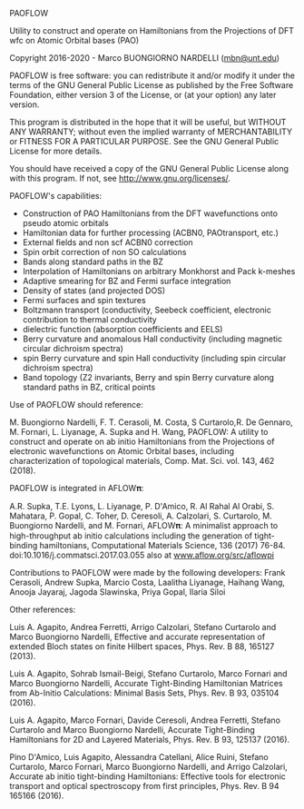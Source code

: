  PAOFLOW

 Utility to construct and operate on Hamiltonians from the Projections of DFT wfc on Atomic Orbital bases (PAO)

 Copyright 2016-2020 - Marco BUONGIORNO NARDELLI (mbn@unt.edu)

 PAOFLOW is free software: you can redistribute it and/or modify it under the terms of the GNU General Public License as published by
 the Free Software Foundation, either version 3 of the License, or (at your option) any later version.

 This program is distributed in the hope that it will be useful, but WITHOUT ANY WARRANTY; without even the implied warranty of
 MERCHANTABILITY or FITNESS FOR A PARTICULAR PURPOSE.  See the GNU General Public License for more details.

 You should have received a copy of the GNU General Public License along with this program.  If not, see <http://www.gnu.org/licenses/>.

 PAOFLOW's capabilities:

 - Construction of PAO Hamiltonians from the DFT wavefunctions onto pseudo atomic orbitals
 - Hamiltonian data for further processing (ACBN0, PAOtransport, etc.)
 - External fields and non scf ACBN0 correction
 - Spin orbit correction of non SO calculations
 - Bands along standard paths in the BZ
 - Interpolation of Hamiltonians on arbitrary Monkhorst and Pack k-meshes
 - Adaptive smearing for BZ and Fermi surface integration
 - Density of states (and projected DOS)
 - Fermi surfaces and spin textures
 - Boltzmann transport (conductivity, Seebeck coefficient, electronic contribution to thermal conductivity
 - dielectric function (absorption coefficients and EELS)
 - Berry curvature and anomalous Hall conductivity (including magnetic circular dichroism spectra)
 - spin Berry curvature and spin Hall conductivity (including spin circular dichroism spectra) 
 - Band topology (Z2 invariants, Berry and spin Berry curvature along standard paths in BZ, critical points

 Use of PAOFLOW should reference:

 M. Buongiorno Nardelli, F. T. Cerasoli, M. Costa, S Curtarolo,R. De Gennaro, M. Fornari, L. Liyanage, A. Supka and H. Wang, 
 PAOFLOW: A utility to construct and operate on ab initio Hamiltonians from the Projections of electronic wavefunctions on 
 Atomic Orbital bases, including characterization of topological materials, Comp. Mat. Sci. vol. 143, 462 (2018).

 PAOFLOW is integrated in AFLOW𝛑:

 A.R. Supka, T.E. Lyons, L. Liyanage, P. D'Amico, R. Al Rahal Al Orabi, S. Mahatara, P. Gopal, C. Toher, 
 D. Ceresoli, A. Calzolari, S. Curtarolo, M. Buongiorno Nardelli, and M. Fornari,
 AFLOW𝛑: A minimalist approach to high-throughput ab initio calculations including the generation 
 of tight-binding hamiltonians, Computational Materials Science, 136 (2017) 76-84. doi:10.1016/j.commatsci.2017.03.055
 also at www.aflow.org/src/aflowpi

Contributions to PAOFLOW were made by the following developers: Frank Cerasoli, Andrew Supka, Marcio Costa, Laalitha Liyanage, Haihang Wang, Anooja Jayaraj, Jagoda Slawinska, Priya Gopal, Ilaria Siloi

 Other references:

 Luis A. Agapito, Andrea Ferretti, Arrigo Calzolari, Stefano Curtarolo and Marco Buongiorno Nardelli,
 Effective and accurate representation of extended Bloch states on finite Hilbert spaces, Phys. Rev. B 88, 165127 (2013).

 Luis A. Agapito, Sohrab Ismail-Beigi, Stefano Curtarolo, Marco Fornari and Marco Buongiorno Nardelli,
 Accurate Tight-Binding Hamiltonian Matrices from Ab-Initio Calculations: Minimal Basis Sets, Phys. Rev. B 93, 035104 (2016).

 Luis A. Agapito, Marco Fornari, Davide Ceresoli, Andrea Ferretti, Stefano Curtarolo and Marco Buongiorno Nardelli,
 Accurate Tight-Binding Hamiltonians for 2D and Layered Materials, Phys. Rev. B 93, 125137 (2016).

 Pino D'Amico, Luis Agapito, Alessandra Catellani, Alice Ruini, Stefano Curtarolo, Marco Fornari, Marco Buongiorno Nardelli, 
 and Arrigo Calzolari, Accurate ab initio tight-binding Hamiltonians: Effective tools for electronic transport and 
 optical spectroscopy from first principles, Phys. Rev. B 94 165166 (2016).
 

